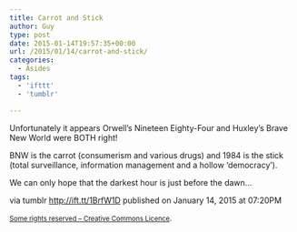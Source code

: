 ```yaml
---
title: Carrot and Stick
author: Guy
type: post
date: 2015-01-14T19:57:35+00:00
url: /2015/01/14/carrot-and-stick/
categories:
  - Asides
tags:
  - 'ifttt'
  - 'tumblr'

---
```

Unfortunately it appears Orwell&#8217;s Nineteen Eighty-Four and Huxley&#8217;s Brave New World were BOTH right! 

BNW is the carrot (consumerism and various drugs) and 1984 is the stick (total surveillance, information management and a hollow &#8216;democracy&#8217;).

We can only hope that the darkest hour is just before the dawn&#8230;

via tumblr http://ift.tt/1BrfW1D published on January 14, 2015 at 07:20PM

<small><a href="http://ift.tt/1gAEAkt" target="_blank">Some rights reserved &#8211; Creative Commons Licence</a></small>.
